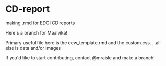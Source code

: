 # CD-report
making .rmd for EDGI CD reports 

Here's a branch for Maalvika! 


Primary useful file here is the eew_template.rmd and the custom.css. .  .all else is data and/or images 

If you'd like to start contributing, contact @mraisle and make a branch! 






